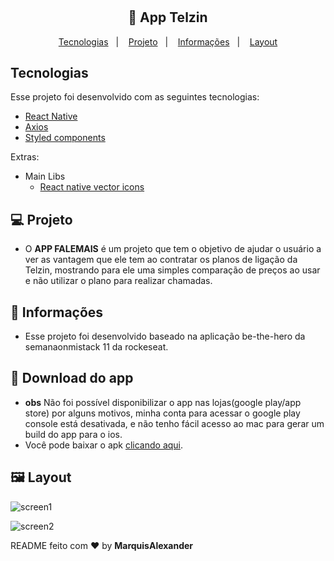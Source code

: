 <h1 align="center"></h1>

<h2 align="center">
  🚀 App Telzin
</h2>

<p align="center">
  <a href="#rocket-tecnologias">Tecnologias</a>&nbsp;&nbsp;&nbsp;|&nbsp;&nbsp;&nbsp;
  <a href="#-projeto">Projeto</a>&nbsp;&nbsp;&nbsp;|&nbsp;&nbsp;&nbsp;
  <a href="#-informações">Informações</a>&nbsp;&nbsp;&nbsp;|&nbsp;&nbsp;&nbsp;
  <a href="#-layout">Layout</a>
</p>

## Tecnologias

Esse projeto foi desenvolvido com as seguintes tecnologias:

- [React Native](https://facebook.github.io/react-native/)
- [Axios](https://axios-http.com/ptbr/docs/intro)
- [Styled components](https://styled-components.com/)

Extras:

- Main Libs
  - [React native vector icons](https://github.com/oblador/react-native-vector-icons)

## 💻 Projeto

- O **APP FALEMAIS** é um projeto que tem o objetivo de ajudar o usuário a ver as vantagem que ele tem ao contratar os planos de ligação da Telzin, mostrando para ele uma simples comparação de preços ao usar e não utilizar o plano para realizar chamadas.

## 🤔 Informações

- Esse projeto foi desenvolvido baseado na aplicação be-the-hero da semanaonmistack 11 da rockeseat.

## 📲 Download do app

- **obs** Não foi possível disponibilizar o app nas lojas(google play/app store) por alguns motivos, minha conta para acessar o google play console está desativada, e não tenho fácil acesso ao mac para gerar um build do app para o ios. 
- Você pode baixar o apk [clicando aqui](https://frontend-controletarefa.herokuapp.com/).

## 🖼 Layout

![screen1](https://user-images.githubusercontent.com/51330232/80516048-48851f80-8959-11ea-9d6f-275fdbb1bad6.PNG)

![screen2](https://user-images.githubusercontent.com/51330232/80516131-6488c100-8959-11ea-92e2-c1812475b166.PNG)


README feito com ❤️ by **MarquisAlexander**

